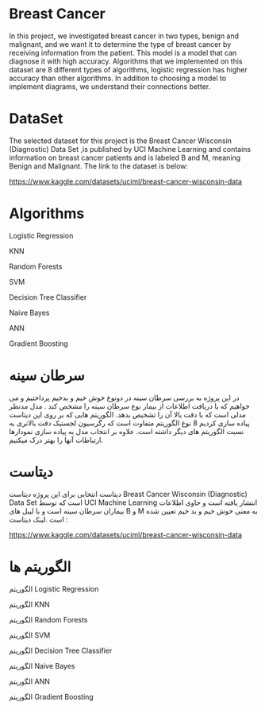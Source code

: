 # Breast Cancer
In this project, we investigated breast cancer in two types, benign and malignant, and we want it to determine the type of breast cancer by receiving information from the patient. This model is a model that can diagnose it with high accuracy.
Algorithms that we implemented on this dataset are 8 different types of algorithms, logistic regression has higher accuracy than other algorithms. In addition to choosing a model to implement diagrams, we understand their connections better.

# DataSet
The selected dataset for this project is the Breast Cancer Wisconsin (Diagnostic) Data Set ,is published by UCI Machine Learning and contains information on breast cancer patients and is labeled B and M, meaning Benign and Malignant. The link to the dataset is below:

https://www.kaggle.com/datasets/uciml/breast-cancer-wisconsin-data 

# Algorithms
Logistic Regression

KNN

Random Forests

SVM

Decision Tree Classifier

Naive Bayes

ANN

Gradient Boosting

# سرطان سینه 
در این پروژه به بررسی سرطان سینه در دونوع خوش خیم و بدخیم پرداختیم و می خواهیم که با دریافت اطلاعات از بیمار نوع سرطان سینه را مشخص کند . مدل مدنظر مدلی است که با دقت بالا آن را تشخیص بدهد. الگوریتم هایی که بر روی این دیتاست پیاده سازی کردیم 8 نوع الگوریتم متفاوت است که رگرسیون لجستیک دقت بالاتری به نسبت الگوریتم های دیگر داشته است. علاوه بر انتخاب مدل به پیاده سازی نمودارها ارتباطات آنها را بهتر درک میکنیم.

# دیتاست 
دیتاست انتخابی برای این پروژه دیتاست Breast Cancer Wisconsin (Diagnostic) Data Set است که توسط UCI Machine Learning انتشار یافته است و حاوی اطلاعات بیماران سرطان سینه است و با لیبل های B و M به معنی خوش خیم و بد خیم تعیین شده است .لینک دیتاست :

https://www.kaggle.com/datasets/uciml/breast-cancer-wisconsin-data 



# الگوریتم ها 
الگوریتم Logistic Regression

الگوریتم KNN

الگوریتم Random Forests

الگوریتم SVM

الگوریتم Decision Tree Classifier

الگوریتم Naive Bayes

الگوریتم ANN

الگوریتم Gradient Boosting

